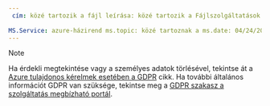 ```yaml
---
 cím: közé tartozik a fájl leírása: közé tartozik a Fájlszolgáltatások: azure-házirend Szerző: eross-msft
 
MS.Service: azure-házirend ms.topic: közé tartoznak a ms.date: 04/24/2018 ms.author: lizross ms.custom: fájlokat
---
```


>[!Note] 
>Ha érdekli megtekintése vagy a személyes adatok törlésével, tekintse át a [Azure tulajdonos kérelmek esetében a GDPR](https://docs.microsoft.com/microsoft-365/compliance/gdpr-dsr-azure) cikk. Ha további általános információt GDPR van szüksége, tekintse meg a [GDPR szakasz a szolgáltatás megbízható portál](https://servicetrust.microsoft.com/ViewPage/GDPRGetStarted).